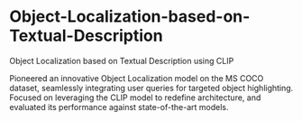 # Object-Localization-based-on-Textual-Description
Object Localization based on Textual Description using CLIP


Pioneered an innovative Object Localization model on the MS COCO dataset, seamlessly integrating user queries for targeted object highlighting. Focused on leveraging the CLIP model to redefine architecture, and evaluated its performance against state-of-the-art models.
